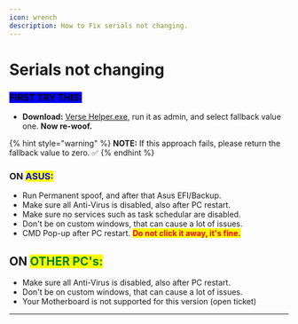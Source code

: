 ```yaml
---
icon: wrench
description: How to Fix serials not changing.
---
```


# Serials not changing

### <mark style="background-color:blue;">FIRST TRY THIS:</mark>

* **Download:** [Verse Helper.exe,](https://mega.nz/file/aARgSIBT#22yahzKkhXXx80ODG4y6L2b680MoGmy89DwfuZ6eBWA) run it as admin, and select fallback value one. **Now re-woof.**

{% hint style="warning" %}
**NOTE:** If this approach fails, please return the fallback value to zero. ✅
{% endhint %}

### ON <mark style="color:blue;">ASUS:</mark>

* Run Permanent spoof, and after that Asus EFI/Backup.
* Make sure all Anti-Virus is disabled, also after PC restart.
* Make sure no services such as task schedular are disabled.
* Don't be on custom windows, that can cause a lot of issues.
* CMD Pop-up after PC restart. <mark style="color:red;">**Do not click it away, it's fine.**</mark>

## ON <mark style="color:green;">OTHER PC's:</mark>

* Make sure all Anti-Virus is disabled, also after PC restart.
* Don't be on custom windows, that can cause a lot of issues.
* Your Motherboard is not supported for this version (open ticket)

***
